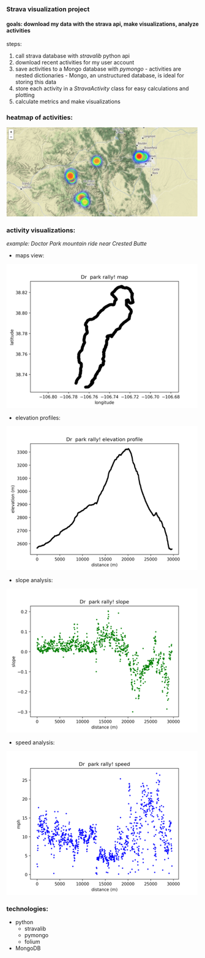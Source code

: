 ### Strava visualization project
#### goals: download my data with the strava api, make visualizations, analyze activities

steps:
  1. call strava database with _stravalib_ python api
  2. download recent activities for my user account
  3. save activities to a Mongo database with _pymongo_
    - activities are nested dictionaries
    - Mongo, an unstructured database, is ideal for storing this data
  4. store each activity in a _StravaActivity_ class for easy calculations and plotting
  5. calculate metrics and make visualizations

### heatmap of activities:
<img alt="state map" src="/figs/map_state.png" width="500">


### activity visualizations:

_example: Doctor Park mountain ride near Crested Butte_

- maps view:

<img alt="Dr map" src="/figs/xy/Dr_park_rally_xy.png" width="500">

- elevation profiles:

<img alt="Dr profile" src="/figs/elev_profiles/Dr_park_rally_elev.png" width="500">

- slope analysis:

<img alt="Dr slope" src="/figs/slope_profiles/Dr_park_rally_slope.png" width='500'>

- speed analysis:

<img alt="Dr park" src="/figs/speed/Dr_park_rally_speed.png" width='500'>

### technologies:
  - python
    - stravalib
    - pymongo
    - folium
  - MongoDB
